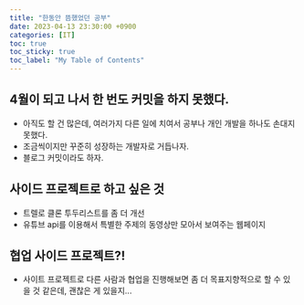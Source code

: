 ```yaml
---
title: "한동안 뜸했었던 공부"
date: 2023-04-13 23:30:00 +0900
categories: [IT]
toc: true
toc_sticky: true
toc_label: "My Table of Contents"
---
```


## 4월이 되고 나서 한 번도 커밋을 하지 못했다.

- 아직도 할 건 많은데, 여러가지 다른 일에 치여서 공부나 개인 개발을 하나도 손대지 못했다.
- 조금씩이지만 꾸준히 성장하는 개발자로 거듭나자.
- 블로그 커밋이라도 하자.

## 사이드 프로젝트로 하고 싶은 것

- 트렐로 클론 투두리스트를 좀 더 개선
- 유튜브 api를 이용해서 특별한 주제의 동영상만 모아서 보여주는 웹페이지

## 협업 사이드 프로젝트?!

- 사이트 프로젝트로 다른 사람과 협업을 진행해보면 좀 더 목표지향적으로 할 수 있을 것 같은데, 괜찮은 게 있을지...
